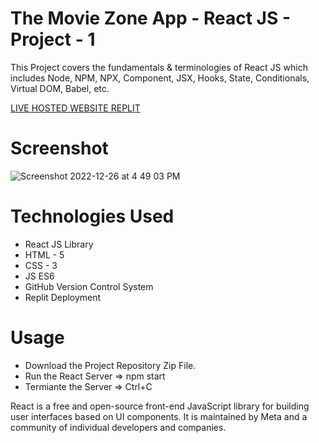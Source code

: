 # The Movie Zone App - React JS - Project - 1

This Project covers the fundamentals &amp; terminologies of React JS which includes Node, NPM, NPX, Component, JSX, Hooks, State, Conditionals, Virtual DOM, Babel, etc.

[LIVE HOSTED WEBSITE REPLIT](https://moviezoneapp-reactjs-project1.shubhamshriva15.repl.co/)

# Screenshot

![Screenshot 2022-12-26 at 4 49 03 PM](https://user-images.githubusercontent.com/115470266/209543201-866a26f9-0cce-4185-a60c-e0f368b2bd9a.png)

# Technologies Used

* React JS Library
* HTML - 5
* CSS - 3
* JS ES6
* GitHub Version Control System
* Replit Deployment

# Usage

* Download the Project Repository Zip File.
* Run the React Server => npm start
* Termiante the Server => Ctrl+C

React is a free and open-source front-end JavaScript library for building user interfaces based on UI components. It is maintained by Meta and a community of individual developers and companies.

